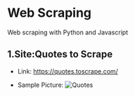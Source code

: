# Web Scraping
Web scraping with Python and Javascript

## 1.Site:Quotes to Scrape

* Link:
https://quotes.toscrape.com/

* Sample Picture:
![Quotes](https://github.com/user-attachments/assets/d6ca5f99-437e-4746-bafc-0b98a95eeff3)



